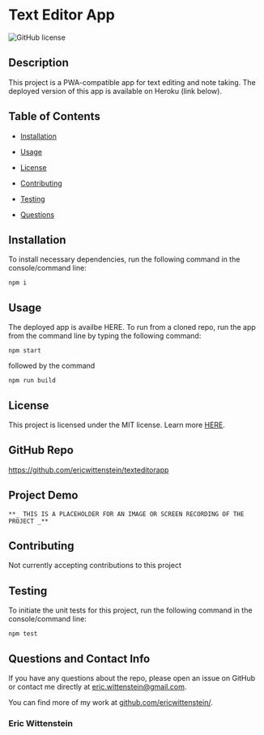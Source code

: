 # Text Editor App
![GitHub license](https://img.shields.io/badge/license-MIT-blue.svg)

## Description

This project is a PWA-compatible app for text editing and note taking. The deployed version of this app is available on Heroku (link below).

## Table of Contents 

* [Installation](#installation)

* [Usage](#usage)

* [License](#license)

* [Contributing](#contributing)

* [Testing](#testing)

* [Questions](#questions)

## Installation

To install necessary dependencies, run the following command in the console/command line:

```
npm i
```

## Usage

The deployed app is availbe HERE. To run from a cloned repo, run the app from the command line by typing the following command: 

```
npm start
```
followed by the command
```
npm run build
```


## License

This project is licensed under the MIT license. Learn more [HERE](LICENSE).

## GitHub Repo

https://github.com/ericwittenstein/texteditorapp

## Project Demo

    **_ THIS IS A PLACEHOLDER FOR AN IMAGE OR SCREEN RECORDING OF THE PROJECT _**

## Contributing

Not currently accepting contributions to this project

## Testing

To initiate the unit tests for this project, run the following command in the console/command line: 

```
npm test
```

## Questions and Contact Info

If you have any questions about the repo, please open an issue on GitHub or contact me directly at [eric.wittenstein@gmail.com](mailto:eric.wittenstein@gmail.com).

You can find more of my work at [github.com/ericwittenstein/](https://github.com/ericwittenstein/).

<!-- EHW SIGNET
---------
    |
  -----
    |
---------
 -->

### Eric Wittenstein
